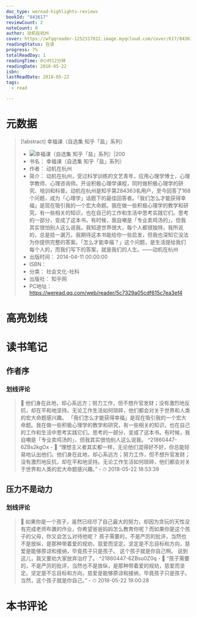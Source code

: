 ```yaml
---
doc_type: weread-highlights-reviews
bookId: "843617"
reviewCount: 2
noteCount: 0
author: 动机在杭州
cover: https://wfqqreader-1252317822.image.myqcloud.com/cover/617/843617/t7_843617.jpg
readingStatus: 在读
progress: 7%
totalReadDay: 1
readingTime: 0小时12分钟
readingDate: 2018-05-22
isbn: 
lastReadDate: 2018-05-22
tags:
  - read

---
```

# 元数据
> [!abstract] 幸福课（自选集 知乎「盐」系列）
> - ![ 幸福课（自选集 知乎「盐」系列）|200](https://wfqqreader-1252317822.image.myqcloud.com/cover/617/843617/t7_843617.jpg)
> - 书名： 幸福课（自选集 知乎「盐」系列）
> - 作者： 动机在杭州
> - 简介： 动机在杭州，受过科学训练的文艺青年，应用心理学博士，心理学教师、心理咨询师。开设积极心理学课程，同时做积极心理学的研究、培训和科普。动机在杭州是知乎第284363名用户，至今回答了168个问题，成为「心理学」话题下的最佳回答者。「我们怎么才能获得幸福」是现在吸引我的一个宏大命题。我在做一些积极心理学的教学和研究，有一些相关的知识，也在自己的工作和生活中思考实践它们。思考的一部分，变成了这本书。有时候，我自嘲是「专业卖鸡汤的」，但我其实很怕别人这么说我。我知道世界很大，每个人都很独特，我所说的，总是挂一漏万。我期待这本书能给你一些启发，但我也深知它没法为你提供完整的答案。「怎么才能幸福？」这个问题，是生活提给我们每个人的，而我们写下的答案，就是我们的人生。——动机在杭州
> - 出版时间： 2014-04-11 00:00:00
> - ISBN： 
> - 分类： 社会文化-社科
> - 出版社： 知乎网
> - PC地址：https://weread.qq.com/web/reader/5c7329a05cdf615c7ea3ef4

# 高亮划线

# 读书笔记

## 作者序

### 划线评论
> 📌 他们身在此地，却心系远方；努力工作，但不想升官发财；没有激烈地反抗，却在平和地坚持。无论工作生活如何琐碎，他们都会对关于世界和人类的宏大命题感兴趣。
「我们怎么才能获得幸福」是现在吸引我的一个宏大命题。我在做一些积极心理学的教学和研究，有一些相关的知识，也在自己的工作和生活中思考实践它们。思考的一部分，变成了这本书。有时候，我自嘲是「专业卖鸡汤的」，但我其实很怕别人这么说我。  ^21860447-6ZBs2kgOx
    - 💭 “理想主义者其实都一样，无论他们混得好不好，你总能轻易地认出他们。他们身在此地，却心系远方；努力工作，但不想升官发财；没有激烈地反抗，却在平和地坚持。无论工作生活如何琐碎，他们都会对关于世界和人类的宏大命题感兴趣。”
    - ⏱ 2018-05-22 18:53:39
   
## 压力不是动力

### 划线评论
> 📌 如果你是一个孩子，虽然已经尽了自己最大的努力，却因为贪玩的天性没有完成老师布置的作业，你希望爸爸妈妈怎么教育你呢？而如果你是这个孩子的父母，你又会怎么对待他呢？
孩子需要的，不是严厉的批评，当然也不是放纵，是那种带着爱的规劝，慈爱而坚定。坚定是不忘目标和方向，慈爱是能够原谅和接纳，毕竟孩子只是孩子。
这个孩子就是你自己啊。
说到这儿，我又要劝大家放弃治疗了。  ^21860447-6ZBsu0Z0q
    - 💭 “孩子需要的，不是严厉的批评，当然也不是放纵，是那种带着爱的规劝，慈爱而坚定。坚定是不忘目标和方向，慈爱是能够原谅和接纳，毕竟孩子只是孩子。
当然，这个孩子就是你自己。”
    - ⏱ 2018-05-22 19:00:28
   
# 本书评论

